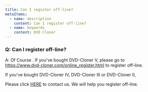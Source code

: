 ```yaml
---
title: Can I register off-line?
metaItems:
  - name: description
    content: Can I register off-line?
  - name: keywords
    content: DVD Cloner
---
```


### Q: Can I register off-line?

A:
Of Course . 
If you've bought DVD-Cloner V, please go to https://www.dvd-cloner.com/online_register.html to register off-line. 

If you've bought DVD-Cloner IV, DVD-Cloner III or DVD-Cloner II, 

Please click [HERE](https://www.dvd-cloner.com/contact.html) to contact us. We will help you register off-line.